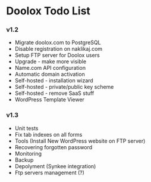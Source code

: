 Doolox Todo List
================

### v1.2 ###

* Migrate doolox.com to PostgreSQL
* Disable registration on naklikaj.com
* Setup FTP server for Doolox users
* Upgrade - make more visible
* Name.com API configuration
* Automatic domain activation
* Self-hosted - installation wizard
* Self-hosted - private/public key scheme
* Self-hosted - remove SaaS stuff
* WordPress Template Viewer

### v1.3 ###

* Unit tests
* Fix tab indexes on all forms
* Tools (Install New WordPress website on FTP server)
* Recovering forgotten password
* Monitoring
* Backup
* Depolyment (Synkee integration)
* Ftp servers management (?)